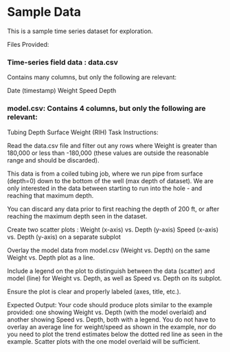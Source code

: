 # Sample Data
This is a sample time series dataset for exploration.

Files Provided:

### Time-series field data : data.csv 
Contains many columns, but only the following are relevant:

Date (timestamp)
Weight
Speed
Depth
 

### model.csv: Contains 4 columns, but only the following are relevant:
Tubing Depth
Surface Weight (RIH) 
Task Instructions:

Read the data.csv file and filter out any rows where Weight is greater than 180,000 or less than -180,000 (these values are outside the reasonable range and should be discarded).   

This data is from a coiled tubing job, where we run pipe from surface (depth=0) down to the bottom of the well (max depth of dataset).    We are only interested in the data between starting to run into the hole - and reaching that maximum depth. 

You can discard any data prior to first reaching the depth of 200 ft,  or after reaching the maximum depth seen in the dataset. 

Create two scatter plots :
Weight (x-axis) vs. Depth (y-axis)
Speed (x-axis) vs. Depth (y-axis) on a separate subplot
 
Overlay the model data from model.csv (Weight vs. Depth) on the same Weight vs. Depth plot as a line.
 
Include a legend on the plot to distinguish between the data (scatter) and model (line) for Weight vs. Depth, as well as Speed vs. Depth on its subplot.
 
Ensure the plot is clear and properly labeled (axes, title, etc.).

Expected Output: Your code should produce plots similar to the example provided: one showing Weight vs. Depth (with the model overlaid) and another showing Speed vs. Depth, both with a legend. You do not have to overlay an average line for weight/speed as shown in the example, nor do you need to plot the trend estimates below the dotted red line as seen in the example. Scatter plots with the one model overlaid will be sufficient.
